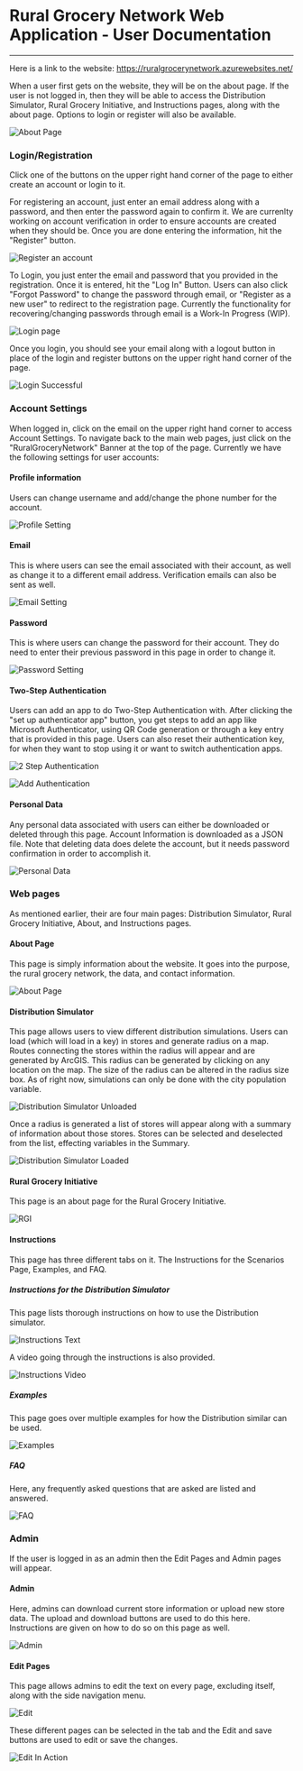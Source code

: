 # Rural Grocery Network Web Application - User Documentation
***

Here is a link to the website: https://ruralgrocerynetwork.azurewebsites.net/

When a user first gets on the website, they will be on the about page.
If the user is not logged in, then they will be able to access the Distribution Simulator, Rural Grocery Initiative, 
and Instructions pages, along with the about page. Options to login or register will also be available.

![About Page](img/About.PNG)

### Login/Registration
Click one of the buttons on the upper right hand corner of the page to either create an account or login to it.

For registering an account, just enter an email address along with a password, and then enter the password again
to confirm it. We are currenlty working on account verification in order to ensure accounts are created when they
should be. Once you are done entering the information, hit the "Register" button.

![Register an account](img/register-account.PNG)

To Login, you just enter the email and password that you provided in the registration. Once it is entered, hit the
"Log In" Button. Users can also click "Forgot Password" to change the password through email, or "Register as a new user" 
to redirect to the registration page. Currently the functionality for recovering/changing passwords through email is a Work-In Progress (WIP).

![Login page](img/login.PNG)

Once you login, you should see your email along with a logout button in place of the login and register buttons
on the upper right hand corner of the page.

![Login Successful](img/login-complete.PNG)

### Account Settings
When logged in, click on the email on the upper right hand corner to access Account Settings. To navigate back to the main web pages, 
just click on the "RuralGroceryNetwork" Banner at the top of the page. Currently we have the following settings for user accounts:

#### Profile information
Users can change username and add/change the phone number for the account.

![Profile Setting](img/profile.PNG)

#### Email
This is where users can see the email associated with their account, as well as change it to a different email address. Verification
emails can also be sent as well.

![Email Setting](img/email.PNG)

#### Password
This is where users can change the password for their account. They do need to enter their previous password in this page in order to change it. 

![Password Setting](img/password.PNG)

#### Two-Step Authentication
Users can add an app to do Two-Step Authentication with. After clicking the "set up authenticator app" button, 
you get steps to add an app like Microsoft Authenticator, using QR Code generation or through a key entry that is provided in this page. 
Users can also reset their authentication key, for when they want to stop using it or want to switch authentication apps.

![2 Step Authentication](img/authentication.PNG)

![Add Authentication](img/add-authentication.PNG)

#### Personal Data
Any personal data associated with users can either be downloaded or deleted through this page. 
Account Information is downloaded as a JSON file. Note that deleting data does delete the account, 
but it needs password confirmation in order to accomplish it.

![Personal Data](img/personal-data.PNG)

### Web pages
As mentioned earlier, their are four main pages: Distribution Simulator, Rural Grocery Initiative, About, and Instructions pages.

#### About Page
This page is simply information about the website. It goes into the purpose, the rural grocery network, the data, and contact information.

![About Page](img/About.PNG)

#### Distribution Simulator
This page allows users to view different distribution simulations. Users can load (which will load in a key) in stores and generate radius on a map.
Routes connecting the stores within the radius will appear and are generated by ArcGIS. This radius can be generated by clicking on any location on the map. 
The size of the radius can be altered in the radius size box. As of right now, simulations can only be done with the city population variable. 

![Distribution Simulator Unloaded](img/DistSimBlank.PNG)

Once a radius is generated a list of stores will appear along with a summary of information about those stores. Stores can be selected and deselected from the list, effecting variables in the Summary.

![Distribution Simulator Loaded](img/DistSimRad.PNG)


#### Rural Grocery Initiative
This page is an about page for the Rural Grocery Initiative.

![RGI](img/RGI.PNG)

#### Instructions
This page has three different tabs on it. The Instructions for the Scenarios Page, Examples, and FAQ.

##### Instructions for the Distribution Simulator
This page lists thorough instructions on how to use the Distribution simulator.

![Instructions Text](img/InstructionsPageText.PNG)

A video going through the instructions is also provided. 

![Instructions Video](img/InstructionsPageVideo.PNG)

##### Examples
This page goes over multiple examples for how the Distribution similar can be used.

![Examples](img/InstructionsExample.PNG)

##### FAQ
Here, any frequently asked questions that are asked are listed and answered. 

![FAQ](img/InstructionsFAQ.PNG)

### Admin

If the user is logged in as an admin then the Edit Pages and Admin pages will appear. 

#### Admin
Here, admins can download current store information or upload new store data. The upload and download buttons are used to do this here. Instructions are given on how to do so on this page as well. 

![Admin](img/Admin.PNG)

#### Edit Pages
This page allows admins to edit the text on every page, excluding itself, along with the side navigation menu.

![Edit](img/Edit.PNG)

These different pages can be selected in the tab and the Edit and save buttons are used to edit or save the changes. 

![Edit In Action](img/EditEdit.PNG)
